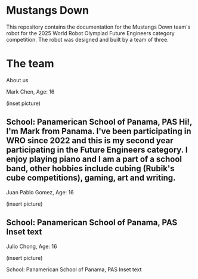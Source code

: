 Mustangs Down
====

This repository contains the documentation for the Mustangs Down team's robot for the 2025 World Robot Olympiad Future Engineers category competition. The robot was designed and built by a team of three.

The team
======
About us

Mark Chen, Age: 16

(inset picture)

School: Panamerican School of Panama, PAS
Hi!, I'm Mark from Panama. I've been participating in WRO since 2022 and this is my second year participating in the Future Engineers category. I enjoy playing piano and I am a part of a school band, other hobbies include cubing (Rubik's cube competitions), gaming, art and writing.
----

Juan Pablo Gomez, Age: 16

(insert picture)

School: Panamerican School of Panama, PAS
Inset text
----

Julio Chong, Age: 16

(insert picture)

School: Panamerican School of Panama, PAS
Inset text
